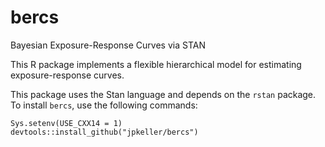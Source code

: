 # bercs
Bayesian Exposure-Response Curves via STAN

This R package implements a flexible hierarchical model for estimating exposure-response curves.

This package uses the Stan language and depends on the `rstan` package. To install `bercs`, use the following commands:  
```
Sys.setenv(USE_CXX14 = 1)
devtools::install_github("jpkeller/bercs")
```
